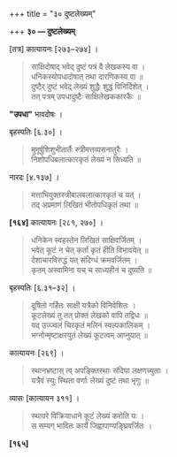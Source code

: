+++
title = "३० दुष्टलेख्यम्"

+++
**३० — दुष्टलेख्यम्**

[तत्र] कात्यायनः [२७३–२७४] ।

> साक्षिदोषाद् भवेद् दुष्टं पत्रं वै लेखकस्य वा ।  
> धनिकस्योपधादोषात् तथा दारणिकस्य वा ॥  
> दुष्टैर् दुष्टं भवेद् लेख्यं शुद्धैः शुद्धं विनिर्दिशेत् ।  
> तत् पत्रम् उपधादुष्टैः साक्षिलेखककारकैः ॥

**"उपधा"** भावदोषः ।

बृहस्पतिः [६.३०] ।

> मुमूर्षुशिशुभीतार्तैः स्त्रीमत्तव्यसनातुरैः ।  
> निशोपधिबलात्कारकृतं लेख्यं न सिध्यति ॥

नारदः [४.१३७] ।

> मत्ताभियुक्तस्त्रीबालबलात्कारकृतं च यत् ।  
> तद् अप्रमाणं लिखितं भीतोपधिकृतं तथा ॥

**[१६४]** कात्यायनः [२८१, २७०] ।

> धनिकेन स्वहस्तेन लिखितं साक्षिवर्जितम् ।  
> भवेत् कूटं न चेत् कर्ता कृतं हीति विभावयेत् ॥  
> देशाचारविरुद्धं यत् संदिग्धं क्रमवर्जितम् ।  
> कृतम् अस्वामिना यच् च साध्यहीनं च दुष्यति ॥

बृहस्पतिः [६.३१–३२] ।

> दूषितो गर्हितः साक्षी यत्रैको विनिवेशितः ।  
> कूटलेख्यं तु तत् प्रोक्तं लेखको वापि तद्विधः ॥  
> यद् उज्ज्वलं चिरकृतं मलिनं स्वल्पकालिकम् ।  
> भग्नोन्मृष्टाक्षरयुतं लेख्यं कूटत्वम् आप्नुयात् ॥

कात्यायनः [२६९] ।

> स्थानभ्रष्टास् त्व् अपङ्क्तिस्थाः संदिघा लक्षणच्युताः ।  
> यत्रैवं स्युः स्थिता वर्णाः लेख्यं दुष्टं तथा भृगुः ॥

व्यासः [कात्यायन ३११] ।

> स्थावरे विक्रियाधाने कूटं लेख्यं करोति यः ।  
> स सम्यग् भावितः कार्ये जिह्वापाण्यङ्घ्रिवर्जितः ।

**[१६५]**
